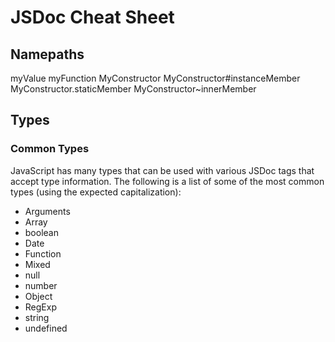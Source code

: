 # JSDoc Cheat Sheet


## Namepaths

myValue
myFunction
MyConstructor
MyConstructor#instanceMember
MyConstructor.staticMember
MyConstructor~innerMember


## Types

### Common Types

JavaScript has many types that can be used with various JSDoc tags that accept type information.  The following is a
list of some of the most common types (using the expected capitalization):

- Arguments
- Array
- boolean
- Date
- Function
- Mixed
- null
- number
- Object
- RegExp
- string
- undefined
